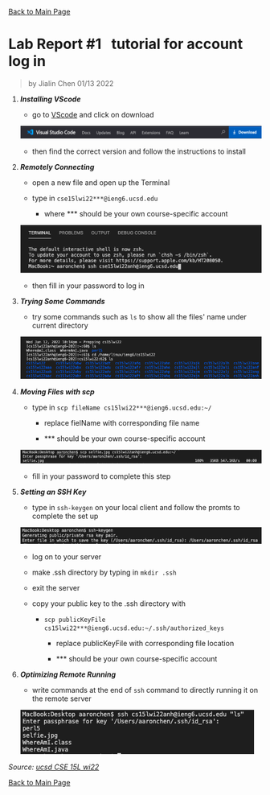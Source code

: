[Back to Main Page](index.md)

# Lab Report #1 &nbsp; tutorial for account log in

> by Jialin Chen 01/13 2022

1. ***Installing VScode***
    * go to [VScode](https://code.visualstudio.com) and click on download

    ![VScode_download](VScode_download.png)

    * then find the correct version and follow the instructions to install

2. ***Remotely Connecting***

    * open a new file and open up the Terminal

    * type in `cse15lwi22***@ieng6.ucsd.edu`

        * where *** should be your own course-specific account

    ![ssh_login](ssh_login.png)

    * then fill in your password to log in

3. ***Trying Some Commands***

    * try some commands such as `ls` to show all the files' name under current directory

    ![ssh_commands](ssh_commands.png)

4. ***Moving Files with scp***

    * type in `scp fileName cs15lwi22***@ieng6.ucsd.edu:~/`

        * replace fielName with corresponding file name 

        * *** should be your own course-specific account

    ![ssh_scp](ssh_scp.png)

    *  fill in your password to complete this step
    
5. ***Setting an SSH Key***

    * type in `ssh-keygen` on your local client and follow the promts to complete the set up

    ![ssh_key](ssh_key.png)

    * log on to your server

    * make .ssh directory by typing in `mkdir .ssh`

    * exit the server
    
    * copy your public key to the .ssh directory with 

        * `scp publicKeyFile cs15lwi22***@ieng6.ucsd.edu:~/.ssh/authorized_keys`

            * replace publicKeyFile with corresponding file location 

            * *** should be your own course-specific account

6. ***Optimizing Remote Running***

    * write commands at the end of `ssh` command to directly running it on the remote server

    ![ssh_convient](ssh_convient.png)

*Source: [ucsd CSE 15L wi22](https://ucsd-cse15l-w22.github.io/week/week1/)*

[Back to Main Page](index.md)